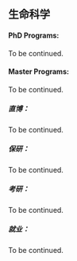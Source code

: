 ## 生命科学

#### PhD Programs:

To be continued.

#### Master Programs:

To be continued.


##### 直博：

To be continued.

##### 保研：

To be continued.

##### 考研：

To be continued.

##### 就业：

To be continued.
